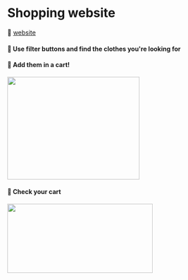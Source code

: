 # Shopping website
🌈 [website](http://www.kdfljmyu.site)


#### 👔 Use filter buttons and find the clothes you're looking for
#### 💙 Add them in a cart!
<img src="img/screenshot1.png" width="300" height="233">

#### 💙 Check your cart
<img src="img/screenshot2.png" width="330" height="157">
